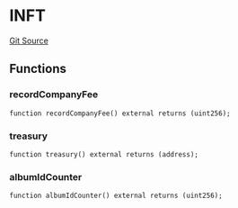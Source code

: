 # INFT
[Git Source](https://github.com/jacopomanenti01/Blockchain/blob/ad0849695bddd3f5368d81383deb2c64cd2e9966/src/interfaces/INFT.sol)


## Functions
### recordCompanyFee


```solidity
function recordCompanyFee() external returns (uint256);
```

### treasury


```solidity
function treasury() external returns (address);
```

### albumIdCounter


```solidity
function albumIdCounter() external returns (uint256);
```

